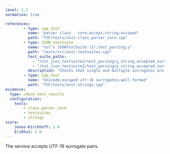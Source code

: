 ```yaml
---
level: 1.1
normative: true

references:
        - type: cpp_test
          name: "parser class - core;accept;string;escaped"
          path: "TSF/tests/unit-class_parser_core.cpp"
        - type: JSON_testsuite
          name: "nst's JSONTestSuite (2);test_parsing;y"
          path: "tests/src/unit-testsuites.cpp"
          test_suite_paths:
            - "/nst_json_testsuite2/test_parsing/y_string_accepted_surrogate_pair.json"
            - "/nst_json_testsuite2/test_parsing/y_string_accepted_surrogate_pairs.json"
          description: "Checks that single and multiple surrogates are accepted."
        - type: cpp_test
          name: "Unicode;escaped utf-16 surrogates;well-formed"
          path: "TSF/tests/unit-strings.cpp"
evidence:
  type: check_test_results
  configuration:
    tests: 
        - class_parser_core
        - testsuites
        - strings
score:
    Jonas-Kirchhoff: 1.0
    Erikhu1: 1.0
---
```


The service accepts UTF-16 surrogate pairs.